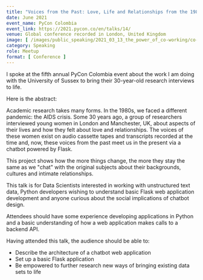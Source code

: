 ```yaml
---
title: "Voices from the Past: Love, Life and Relationships from the 1980s with Flask"
date: June 2021
event_name: PyCon Colombia
event_link: https://2021.pycon.co/en/talks/14/
venue: Global conference recorded in London, United Kingdom
image: [ /images/public_speaking/2021_03_13_the_power_of_co-working/co-working_techknowday.jpg ]
category: Speaking
role: Meetup
format: [ Conference ]
---
```


I spoke at the fifth annual PyCon Colombia event about the work I am doing with the University of Sussex to bring their 30-year-old research interviews to life.

Here is the abstract:

Academic research takes many forms. In the 1980s, we faced a different pandemic: the AIDS crisis. Some 30 years ago, a group of researchers interviewed young women in London and Manchester, UK, about aspects of their lives and how they felt about love and relationships. The voices of these women exist on audio cassette tapes and transcripts recorded at the time and, now, these voices from the past meet us in the present via a chatbot powered by Flask.

This project shows how the more things change, the more they stay the same as we "chat" with the original subjects about their backgrounds, cultures and intimate relationships.

This talk is for Data Scientists interested in working with unstructured text data, Python developers wishing to understand basic Flask web application development and anyone curious about the social implications of chatbot design.

Attendees should have some experience developing applications in Python and a basic understanding of how a web application makes calls to a backend API.

Having attended this talk, the audience should be able to:

+ Describe the architecture of a chatbot web application
+ Set up a basic Flask application
+ Be empowered to further research new ways of bringing existing data sets to life
